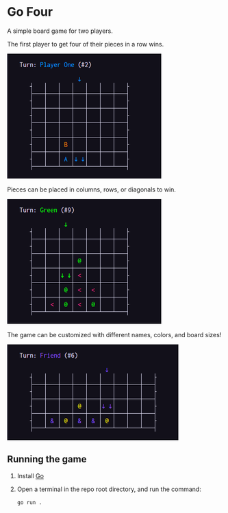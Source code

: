 # Go Four

 A simple board game for two players.

 The first player to get four of their pieces in a row wins.

 ![demo1](demo/demo1.gif)

 Pieces can be placed in columns, rows, or diagonals to win.

 ![demo3](demo/demo2.gif)

 The game can be customized with different names, colors, and board sizes!

  ![demo2](demo/demo3.gif)

## Running the game

1. Install [Go](https://go.dev/)

2. Open a terminal in the repo root directory, and run the command:

    ```shell
    go run .
    ```

<!--
360x292 03ff00 ff2f9b
400x224 fff100 5b00ff
-->

